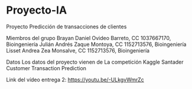 # Proyecto-IA
Proyecto Predicción de transacciones de clientes 

Miembros del grupo
Brayan Daniel Ovideo Barreto, CC 1037667170, Bioingeniería
Julián Andrés Zaque Montoya, CC 1152713576, Bioingeniería
Lisset Andrea Zea Monsalve, CC 1152713576, Bioingeniería

Datos
Los datos del proyecto vienen de La competición Kaggle Santader Customer Transaction Prediction

Link del vídeo entrega 2: https://youtu.be/-ULkgvWmrZc
